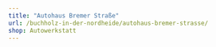 ```yaml
---
title: "Autohaus Bremer Straße"
url: /buchholz-in-der-nordheide/autohaus-bremer-strasse/
shop: Autowerkstatt
---
```

